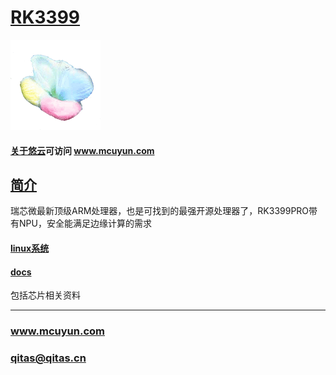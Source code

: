 ﻿# [RK3399](https://github.com/mcuyun/RK3399) 

[![sites](mcuyun/mcuyun.png)](http://www.mcuyun.com)

#### [关于悠云](https://github.com/mcuyun/whyme)可访问 www.mcuyun.com


## [简介](https://github.com/mcuyun/RK3399/wiki)

瑞芯微最新顶级ARM处理器，也是可找到的最强开源处理器了，RK3399PRO带有NPU，安全能满足边缘计算的需求

#### [linux系统](https://github.com/rockchip-linux/kernel.git)


#### [docs](https://github.com/mcuyun/RK3399/wiki)

包括芯片相关资料
 



---

###  www.mcuyun.com   
###  qitas@qitas.cn


